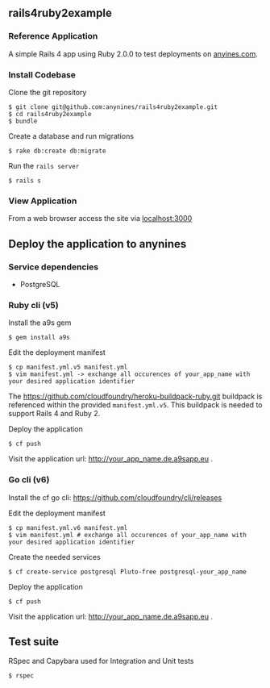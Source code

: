 ## rails4ruby2example

### Reference Application

A simple Rails 4 app using Ruby 2.0.0 to test deployments on [anyines.com](http://anyines.com).

### Install Codebase

Clone the git repository

    $ git clone git@github.com:anynines/rails4ruby2example.git
    $ cd rails4ruby2example
    $ bundle

Create a database and run migrations

    $ rake db:create db:migrate

Run the ```rails server```

    $ rails s

### View Application

From a web browser access the site via [localhost:3000](http://localhost:3000)

## Deploy the application to anynines

### Service dependencies

* PostgreSQL

### Ruby cli (v5)

Install the a9s gem

    $ gem install a9s

Edit the deployment manifest

    $ cp manifest.yml.v5 manifest.yml
    $ vim manifest.yml -> exchange all occurences of your_app_name with your desired application identifier

The https://github.com/cloudfoundry/heroku-buildpack-ruby.git buildpack is referenced within the provided ```manifest.yml.v5```. This buildpack is needed to support Rails 4 and Ruby 2.

Deploy the application

    $ cf push

Visit the application url: http://your_app_name.de.a9sapp.eu .

### Go cli (v6)

Install the cf go cli: https://github.com/cloudfoundry/cli/releases

Edit the deployment manifest

    $ cp manifest.yml.v6 manifest.yml
    $ vim manifest.yml # exchange all occurences of your_app_name with your desired application identifier

Create the needed services

    $ cf create-service postgresql Pluto-free postgresql-your_app_name

Deploy the application

    $ cf push

Visit the application url: http://your_app_name.de.a9sapp.eu .

## Test suite

RSpec and Capybara used for Integration and Unit tests

    $ rspec
